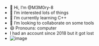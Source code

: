 - 👋 Hi, I’m @M3M0ry-8
- 👀 I’m interested lots of things
- 🌱 I’m currently learning C++
- 💞️ I’m looking to collaborate on some tools
- 😄 Pronouns: computer
- I had an account since 2018 but it got lost
- ![image](https://github.com/user-attachments/assets/464b7c45-ae34-49dc-a8a7-1336c74af625)


<!---
M3M0ry-8/M3M0ry-8 is a ✨ special ✨ repository because its `README.md` (this file) appears on your GitHub profile.
You can click the Preview link to take a look at your changes.
--->
